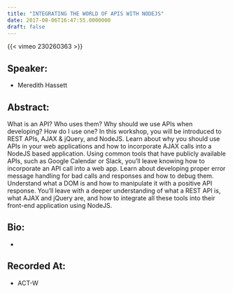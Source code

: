 ```yaml
---
title: "INTEGRATING THE WORLD OF APIS WITH NODEJS"
date: 2017-08-06T16:47:55.0000000
draft: false
---
```


{{< vimeo 230260363 >}}

## Speaker:

 - Meredith Hassett

## Abstract:

<p>What is an API? Who uses them? Why should we use APIs when developing? How do I use one? In this workshop, you will be introduced to REST APIs, AJAX & jQuery, and NodeJS. Learn about why you should use APIs in your web applications and how to incorporate AJAX calls into a NodeJS based application. Using common tools that have publicly available APIs, such as Google Calendar or Slack, you’ll leave knowing how to incorporate an API call into a web app. Learn about developing proper error message handling for bad calls and responses and how to debug them. Understand what a DOM is and how to manipulate it with a positive API response. You’ll leave with a deeper understanding of what a REST API is, what AJAX and jQuery are, and how to integrate all these tools into their front-end application using NodeJS.</p>

## Bio:

 - 

## Recorded At:

 - ACT-W

